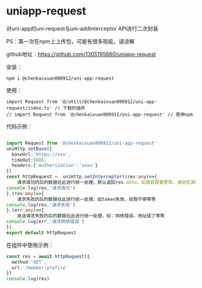# uniapp-request
对uni-app的uni-request与uni-addInterceptor API进行二次封装

PS：第一次在npm上上传包，可能有很多瑕疵，请谅解

github地址：https://github.com/1305195660/uniapp-request

安装：

```
npm i @chenkaixuan000912/uni-app-request
```

使用：

```
import Request from '@/utils/@chenkaixuan000912/uni-app-request/index.ts' // 下载的插件
// import Request from '@chenkaixuan000912/uni-app-request' // 使用npm
```

代码示例：

```typescript

import Request from '@chenkaixuan000912/uni-app-request'
uniHttp.setBase({
  baseUrl:'https://xxx',
  timeOut:5000,
  headers:{'Authorization':'xxxx'}
})
const httpRequest =  uniHttp.setInterceptor((res:any)=>{
    请求成功的后的数据在此进行统一处理，默认返回res.data，如果有需要更改，请前往源码处更改
console.log(res,'请求成功')
},(res:any)=>{
    请求失败的后的数据在此进行统一处理，如token失效，权限不够等等
console.log(res,'请求失败')
},(err:any)=>{
    发送请求失败的后的数据在此进行统一处理，如：网络错误，地址错了等等
console.log(err,'请求网络错误')
})
export default httpRequest

```

在组件中使用示例：

```typescript
const res = await httpRequest({
  method:'GET',
  url:'/member/profile'
})
console.log(res)
```

